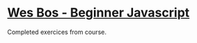 # [Wes Bos - Beginner Javascript](https://wesbos.com/beginner-javascript/)

Completed exercices from course.